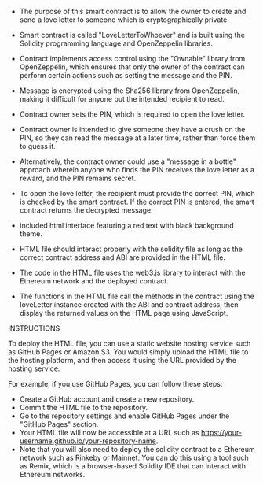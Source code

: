 * The purpose of this smart contract is to allow the owner to create and send a love letter to someone which is cryptographically private.

* Smart contract is called "LoveLetterToWhoever" and is built using the Solidity programming language and OpenZeppelin libraries.

* Contract implements access control using the "Ownable" library from OpenZeppelin, which ensures that only the owner of the contract can perform certain actions such as setting the message and the PIN.

* Message is encrypted using the Sha256 library from OpenZeppelin, making it difficult for anyone but the intended recipient to read.

* Contract owner sets the PIN, which is required to open the love letter.

* Contract owner is intended to give someone they have a crush on the PIN, so they can read the message at a later time, rather than force them to guess it.

* Alternatively, the contract owner could use a "message in a bottle" approach wherein anyone who finds the PIN receives the love letter as a reward, and the PIN remains secret.

* To open the love letter, the recipient must provide the correct PIN, which is checked by the smart contract. If the correct PIN is entered, the smart contract returns the decrypted message.

* included html interface featuring a red text with black background theme.

* HTML file should interact properly with the solidity file as long as the correct contract address and ABI are provided in the HTML file. 

* The code in the HTML file uses the web3.js library to interact with the Ethereum network and the deployed contract. 

* The functions in the HTML file call the methods in the contract using the loveLetter instance created with the ABI and contract address, then display the returned values on the HTML page using JavaScript.

INSTRUCTIONS

To deploy the HTML file, you can use a static website hosting service such as GitHub Pages or Amazon S3. 
You would simply upload the HTML file to the hosting platform, and then access it using the URL provided by the hosting service.

For example, if you use GitHub Pages, you can follow these steps:
* Create a GitHub account and create a new repository.
* Commit the HTML file to the repository.
* Go to the repository settings and enable GitHub Pages under the "GitHub Pages" section.
* Your HTML file will now be accessible at a URL such as https://your-username.github.io/your-repository-name.
* Note that you will also need to deploy the solidity contract to a Ethereum network such as Rinkeby or Mainnet. You can do this using a tool such as Remix, which is a browser-based Solidity IDE that can interact with Ethereum networks.

